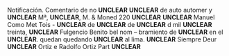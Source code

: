 Notificación. Comentario de
no
**UNCLEAR**
**UNCLEAR** de auto automer y
**UNCLEAR** Mª, **UNCLEAR**, M. & Moned
220 **UNCLEAR** **UNCLEAR**
Manuel
Como Met
Tois -
**UNCLEAR** de **UNCLEAR** de
**UNCLEAR** d
mil **UNCLEAR** treinta,
**UNCLEAR**
Fulgencio Benito bel
nom –
bramiento de **UNCLEAR** en el **UNCLEAR**.
quedan
quedando **UNCLEAR** al
lima.
**UNCLEAR** Siempre Deur **UNCLEAR**
Ortiz
e
Radolfo Ortiz
Part
**UNCLEAR**
